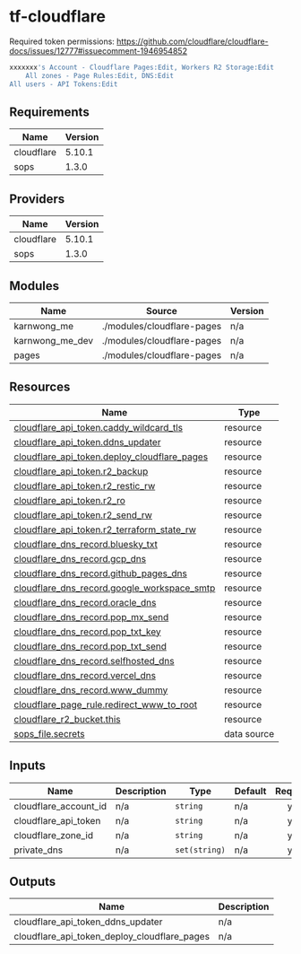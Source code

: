 # tf-cloudflare

Required token permissions: <https://github.com/cloudflare/cloudflare-docs/issues/12777#issuecomment-1946954852>

```bash
xxxxxxx's Account - Cloudflare Pages:Edit, Workers R2 Storage:Edit
    All zones - Page Rules:Edit, DNS:Edit
All users - API Tokens:Edit
```

<!-- BEGIN_TF_DOCS -->
## Requirements

| Name | Version |
|------|---------|
| cloudflare | 5.10.1 |
| sops | 1.3.0 |

## Providers

| Name | Version |
|------|---------|
| cloudflare | 5.10.1 |
| sops | 1.3.0 |

## Modules

| Name | Source | Version |
|------|--------|---------|
| karnwong\_me | ./modules/cloudflare-pages | n/a |
| karnwong\_me\_dev | ./modules/cloudflare-pages | n/a |
| pages | ./modules/cloudflare-pages | n/a |

## Resources

| Name | Type |
|------|------|
| [cloudflare_api_token.caddy_wildcard_tls](https://registry.terraform.io/providers/cloudflare/cloudflare/5.10.1/docs/resources/api_token) | resource |
| [cloudflare_api_token.ddns_updater](https://registry.terraform.io/providers/cloudflare/cloudflare/5.10.1/docs/resources/api_token) | resource |
| [cloudflare_api_token.deploy_cloudflare_pages](https://registry.terraform.io/providers/cloudflare/cloudflare/5.10.1/docs/resources/api_token) | resource |
| [cloudflare_api_token.r2_backup](https://registry.terraform.io/providers/cloudflare/cloudflare/5.10.1/docs/resources/api_token) | resource |
| [cloudflare_api_token.r2_restic_rw](https://registry.terraform.io/providers/cloudflare/cloudflare/5.10.1/docs/resources/api_token) | resource |
| [cloudflare_api_token.r2_ro](https://registry.terraform.io/providers/cloudflare/cloudflare/5.10.1/docs/resources/api_token) | resource |
| [cloudflare_api_token.r2_send_rw](https://registry.terraform.io/providers/cloudflare/cloudflare/5.10.1/docs/resources/api_token) | resource |
| [cloudflare_api_token.r2_terraform_state_rw](https://registry.terraform.io/providers/cloudflare/cloudflare/5.10.1/docs/resources/api_token) | resource |
| [cloudflare_dns_record.bluesky_txt](https://registry.terraform.io/providers/cloudflare/cloudflare/5.10.1/docs/resources/dns_record) | resource |
| [cloudflare_dns_record.gcp_dns](https://registry.terraform.io/providers/cloudflare/cloudflare/5.10.1/docs/resources/dns_record) | resource |
| [cloudflare_dns_record.github_pages_dns](https://registry.terraform.io/providers/cloudflare/cloudflare/5.10.1/docs/resources/dns_record) | resource |
| [cloudflare_dns_record.google_workspace_smtp](https://registry.terraform.io/providers/cloudflare/cloudflare/5.10.1/docs/resources/dns_record) | resource |
| [cloudflare_dns_record.oracle_dns](https://registry.terraform.io/providers/cloudflare/cloudflare/5.10.1/docs/resources/dns_record) | resource |
| [cloudflare_dns_record.pop_mx_send](https://registry.terraform.io/providers/cloudflare/cloudflare/5.10.1/docs/resources/dns_record) | resource |
| [cloudflare_dns_record.pop_txt_key](https://registry.terraform.io/providers/cloudflare/cloudflare/5.10.1/docs/resources/dns_record) | resource |
| [cloudflare_dns_record.pop_txt_send](https://registry.terraform.io/providers/cloudflare/cloudflare/5.10.1/docs/resources/dns_record) | resource |
| [cloudflare_dns_record.selfhosted_dns](https://registry.terraform.io/providers/cloudflare/cloudflare/5.10.1/docs/resources/dns_record) | resource |
| [cloudflare_dns_record.vercel_dns](https://registry.terraform.io/providers/cloudflare/cloudflare/5.10.1/docs/resources/dns_record) | resource |
| [cloudflare_dns_record.www_dummy](https://registry.terraform.io/providers/cloudflare/cloudflare/5.10.1/docs/resources/dns_record) | resource |
| [cloudflare_page_rule.redirect_www_to_root](https://registry.terraform.io/providers/cloudflare/cloudflare/5.10.1/docs/resources/page_rule) | resource |
| [cloudflare_r2_bucket.this](https://registry.terraform.io/providers/cloudflare/cloudflare/5.10.1/docs/resources/r2_bucket) | resource |
| [sops_file.secrets](https://registry.terraform.io/providers/carlpett/sops/1.3.0/docs/data-sources/file) | data source |

## Inputs

| Name | Description | Type | Default | Required |
|------|-------------|------|---------|:--------:|
| cloudflare\_account\_id | n/a | `string` | n/a | yes |
| cloudflare\_api\_token | n/a | `string` | n/a | yes |
| cloudflare\_zone\_id | n/a | `string` | n/a | yes |
| private\_dns | n/a | `set(string)` | n/a | yes |

## Outputs

| Name | Description |
|------|-------------|
| cloudflare\_api\_token\_ddns\_updater | n/a |
| cloudflare\_api\_token\_deploy\_cloudflare\_pages | n/a |
<!-- END_TF_DOCS -->
